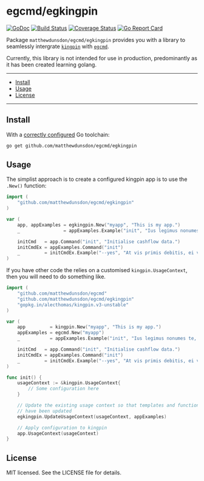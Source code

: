 # egcmd/egkingpin
[![GoDoc](https://godoc.org/github.com/matthewdunsdon/egcmd/egkingpin?status.svg)](https://godoc.org/github.com/matthewdunsdon/egcmd/egkingpin)
[![Build Status](https://travis-ci.org/matthewdunsdon/egcmd.svg?branch=master)](https://travis-ci.org/matthewdunsdon/egcmd)
[![Coverage Status](https://coveralls.io/repos/github/matthewdunsdon/egcmd/badge.svg?branch=master)](https://coveralls.io/github/matthewdunsdon/egcmd?branch=master)
[![Go Report Card](https://goreportcard.com/badge/github.com/matthewdunsdon/egcmd/egkingpin)](https://goreportcard.com/report/github.com/matthewdunsdon/egcmd/egkingpin)

Package `matthewdunsdon/egcmd/egkingpin` provides you with a library to seamlessly intergrate [`kingpin`](https://github.com/alecthomas/kingpin) with [`egcmd`](https://github.com/matthewdunsdon/egcmd).

Currently, this library is not intended for use in production, predominantly as it has been created learning golang.

---

* [Install](#install)
* [Usage](#usage)
* [License](./LICENSE)

---

## Install

With a [correctly configured](https://golang.org/doc/install#testing) Go toolchain:

```sh
go get github.com/matthewdunsdon/egcmd/egkingpin
```

## Usage

The simplist approach is to create a configured kingpin app is to use the `.New()` function:

```go
import (
	"github.com/matthewdunsdon/egcmd/egkingpin"
)

var (
	app, appExamples = egkingpin.New("myapp", "This is my app.")
	_                = appExamples.Example("init", "Ius legimus nonumes te, pri dicat nominavi copiosae id, odio rebum facilis ea pro.")

	initCmd   = app.Command("init", "Initialise cashflow data.")
	initCmdEx = appExamples.Command("init")
	_         = initCmdEx.Example("--yes", "At vis primis debitis, ei verear omittantur signiferumque mei, quo esse aperiri an. Dolore vocent consequuntur pro an, nam no iusto tamquam suscipit.")
)
```

If you have other code the relies on a customised `kingpin.UsageContext`, then you will need to do something like.

```go
import (
	"github.com/matthewdunsdon/egcmd"
	"github.com/matthewdunsdon/egcmd/egkingpin"
	"gopkg.in/alecthomas/kingpin.v3-unstable"
)

var (
	app         = kingpin.New("myapp", "This is my app.")
	appExamples = egcmd.New("myapp")
	_           = appExamples.Example("init", "Ius legimus nonumes te, pri dicat nominavi copiosae id, odio rebum facilis ea pro.")

	initCmd   = app.Command("init", "Initialise cashflow data.")
	initCmdEx = appExamples.Command("init")
	_         = initCmdEx.Example("--yes", "At vis primis debitis, ei verear omittantur signiferumque mei, quo esse aperiri an. Dolore vocent consequuntur pro an, nam no iusto tamquam suscipit.")
)

func init() {
	usageContext := &kingpin.UsageContext{
		// Some configuration here
	}

	// Update the existing usage context so that templates and function definitions
	// have been updated
	egkingpin.UpdateUsageContext(usageContext, appExamples)

	// Apply configuration to kingpin
	app.UsageContext(usageContext)
}
```

## License

MIT licensed. See the LICENSE file for details.
